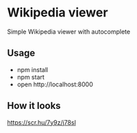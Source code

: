 # Wikipedia viewer

Simple Wikipedia viewer with autocomplete

## Usage

* npm install
* npm start
* open http://localhost:8000

## How it looks
https://scr.hu/7y9z/j78sl